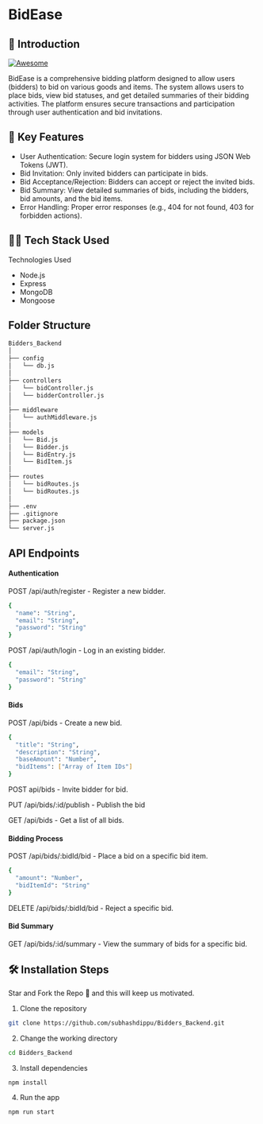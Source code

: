 # BidEase

## 📌 Introduction

[![Awesome](https://awesome.re/badge.svg)](https://awesome.re)

BidEase is a comprehensive bidding platform designed to allow users (bidders) to bid on various goods and items. The system allows users to place bids, view bid statuses, and get detailed summaries of their bidding activities. The platform ensures secure transactions and participation through user authentication and bid invitations.

## 🚀 Key Features

- User Authentication: Secure login system for bidders using JSON Web Tokens (JWT).
- Bid Invitation: Only invited bidders can participate in bids.
- Bid Acceptance/Rejection: Bidders can accept or reject the invited bids.
- Bid Summary: View detailed summaries of bids, including the bidders, bid amounts, and the bid items.
- Error Handling: Proper error responses (e.g., 404 for not found, 403 for forbidden actions).

## 👨‍💻 Tech Stack Used

Technologies Used

- Node.js
- Express
- MongoDB
- Mongoose

## Folder Structure

```bash
Bidders_Backend
│
├── config
│   └── db.js
│
├── controllers
│   └── bidController.js
│   └── bidderController.js
│
├── middleware
│   └── authMiddleware.js
│
├── models
│   └── Bid.js
│   └── Bidder.js
│   └── BidEntry.js
│   └── BidItem.js
│
├── routes
│   └── bidRoutes.js
│   └── bidRoutes.js
│
├── .env
├── .gitignore
├── package.json
└── server.js

```

## API Endpoints

#### Authentication

POST /api/auth/register - Register a new bidder.

```bash
{
  "name": "String",
  "email": "String",
  "password": "String"
}
```

POST /api/auth/login - Log in an existing bidder.

```bash
{
  "email": "String",
  "password": "String"
}
```

#### Bids

POST /api/bids - Create a new bid.

```bash
{
  "title": "String",
  "description": "String",
  "baseAmount": "Number",
  "bidItems": ["Array of Item IDs"]
}
```

POST api/bids - Invite bidder for bid.

PUT /api/bids/:id/publish - Publish the bid

GET /api/bids - Get a list of all bids.

#### Bidding Process

POST /api/bids/:bidId/bid - Place a bid on a specific bid item.

```bash
{
  "amount": "Number",
  "bidItemId": "String"
}
```

DELETE /api/bids/:bidId/bid - Reject a specific bid.

#### Bid Summary

GET /api/bids/:id/summary - View the summary of bids for a specific bid.

## 🛠️ Installation Steps

Star and Fork the Repo 🌟 and this will keep us motivated.

1. Clone the repository

```bash
git clone https://github.com/subhashdippu/Bidders_Backend.git
```

2. Change the working directory

```bash
cd Bidders_Backend
```

3. Install dependencies

```bash
npm install
```

4. Run the app

```bash
npm run start
```
